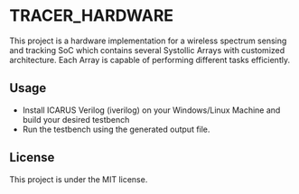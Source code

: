 # TRACER_HARDWARE

This project is a hardware implementation for a wireless spectrum sensing and tracking SoC
which contains several Systollic Arrays with customized architecture.
Each Array is capable of performing different tasks efficiently.

## Usage
- Install ICARUS Verilog (iverilog) on your Windows/Linux Machine and build your desired testbench
- Run the testbench using the generated output file.

## License
This project is under the MIT license.

